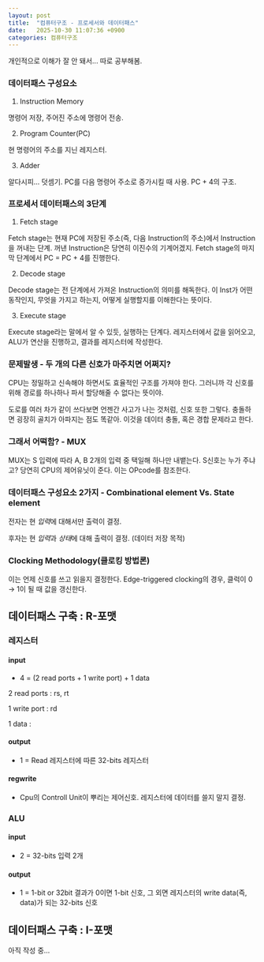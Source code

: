 ```yaml
---
layout: post
title:  "컴퓨터구조 - 프로세서와 데이터패스"
date:   2025-10-30 11:07:36 +0900
categories: 컴퓨터구조
---
```

개인적으로 이해가 잘 안 돼서... 따로 공부해봄.

### 데이터패스 구성요소

1. Instruction Memory

명령어 저장, 주어진 주소에 명령어 전송.

2. Program Counter(PC)

현 명령어의 주소를 지닌 레지스터.

3. Adder

알다시피... 덧셈기.
PC를 다음 명령어 주소로 증가시킬 때 사용.
PC + 4의 구조.

### 프로세서 데이터패스의 3단계

1. Fetch stage

Fetch stage는 현재 PC에 저장된 주소(즉, 다음 Instruction의 주소)에서 Instruction을 꺼내는 단계.
꺼낸 Instruction은 당연히 이진수의 기계어겠지.
Fetch stage의 마지막 단계에서 PC = PC + 4를 진행한다.

2. Decode stage

Decode stage는 전 단계에서 가져온 Instruction의 의미를 해독한다.
이 Inst가 어떤 동작인지, 무엇을 가지고 하는지, 어떻게 실행할지를 이해한다는 뜻이다.

3. Execute stage

Execute stage라는 말에서 알 수 있듯, 실행하는 단계다.
레지스터에서 값을 읽어오고, ALU가 연산을 진행하고, 결과를 레지스터에 작성한다.

### 문제발생 - 두 개의 다른 신호가 마주치면 어쩌지?

CPU는 정밀하고 신속해야 하면서도 효율적인 구조를 가져야 한다.
그러니까 각 신호를 위해 경로를 하나하나 파서 할당해줄 수 없다는 뜻이야.

도로를 여러 차가 같이 쓰다보면 언젠간 사고가 나는 것처럼, 신호 또한 그렇다.
충돌하면 굉장히 골치가 아파지는 점도 똑같아.
이것을 데이터 충돌, 혹은 경합 문제라고 한다.

### 그래서 어떡함? - MUX

MUX는 S 입력에 따라 A, B 2개의 입력 중 택일해 하나만 내뱉는다.
S신호는 누가 주냐고? 당연히 CPU의 제어유닛이 준다.
이는 OPcode를 참조한다.

### 데이터패스 구성요소 2가지 - Combinational element Vs. State element

전자는 현 *입력*에 대해서만 출력이 결정.

후자는 현 *입력*과 *상태*에 대해 출력이 결정. (데이터 저장 목적)

### Clocking Methodology(클로킹 방법론)

이는 언제 신호를 쓰고 읽을지 결정한다.
Edge-triggered clocking의 경우, 클럭이 0 → 1이 될 때 값을 갱신한다.

## 데이터패스 구축 : R-포맷

### 레지스터

#### input
* 4 = (2 read ports + 1 write port) + 1 data

2 read ports : rs, rt

1 write port : rd

1 data : 

#### output 
* 1 = Read 레지스터에 따른 32-bits 레지스터

#### regwrite
* Cpu의 Controll Unit이 뿌리는 제어신호. 레지스터에 데이터를 쓸지 말지 결정.

### ALU

#### input
* 2 = 32-bits 입력 2개

#### output
* 1 = 1-bit or 32bit
결과가 0이면 1-bit 신호, 그 외면 레지스터의 write data(즉, data)가 되는 32-bits 신호

## 데이터패스 구축 : I-포맷

아직 작성 중...
